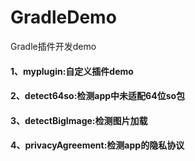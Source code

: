 # GradleDemo

Gradle插件开发demo

#### 1、myplugin:自定义插件demo
#### 2、detect64so:检测app中未适配64位so包
#### 3、detectBigImage:检测图片加载
#### 4、privacyAgreement:检测app的隐私协议
